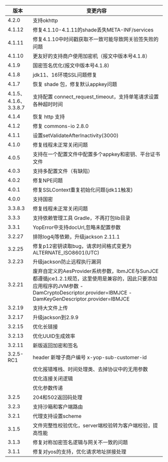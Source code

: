 | 版本 | 变更内容  |
| --- | --- |
| 4.2.0 | 支持okhttp |
| 4.1.12 | 修复4.1.10-4.1.11的shade丢失META-INF/services |
| 4.1.11 | 修复4.1.10中时间戳获取不一致可能导致网关验签失败的问题 |
| 4.1.10 | 更友好的支持商户使用加密机（报文中版本号4.1.8） |
| 4.1.9 | 国密签名优化(报文中版本号4.1.8) |
| 4.1.8 | jdk11、16环境SSL问题修复 |
| 4.1.7 | 恢复 shade 包，修复默认appkey问题 |
| 4.1.5、4.1.6、3.3.8.7 | 支持配置 connect_request_timeout，支持单笔请求设置各种超时时间 |
| 4.1.4 | 恢复 http 支持 |
| 4.1.2 | 修复 commons-io 2.8.0 |
| 4.1.1 | 设置setValidateAfterInactivity(3000) |
| 4.1.0 | 修复线程未正常关闭问题 |
| 4.0.5 | 支持在一个配置文件中配置多个appkey和密钥、平台证书文件 |
| 4.0.3 | 支持多配置文件（有缺陷） |
| 4.0.2 | 修复NPE问题 |
| 4.0.1 | 修复SSLContext重复初始化问题(jdk11触发) |
| 4.0.0 | 支持国密 |
| 3.3.8.3 | 修复线程未正常关闭问题 |
| 3.3.3 | 支持依赖管理工具 Gradle，不再打包lib目录 | 
| 3.3.1 | YopError中支持docUrl,忽略未配置参数 | 
| 3.2.27 | 排除log4j等依赖，升级jackson 2.11.1 | 
| 3.2.25 | 修复p12密钥读取bug，请求时间格式变更为ALTERNATE_ISO8601(UTC) | 
| 3.2.23 | 升级jackson防止远程执行漏洞 |
| 3.2.21 | 废弃自定义的AesProvider系统参数，IbmJCE与SunJCE都遵循jce1.2.1规范，这里使用是兼容的，因此只要添加应用程序的JVM参数 -DamCryptoDescriptor.provider=IBMJCE -DamKeyGenDescriptor.provider=IBMJCE|
| 3.2.19 | 支持大文件上传|
| 3.2.17 | 升级jackson到2.9.9|
| 3.2.15 | 优化长链接|
| 3.2.13 | 优化UUID生成效率|
| 3.2.11 | 新版返回加密和签名|
| 3.2.5-RC1 | header 新增子商户编号 x-yop-sub-customer-id
|        | 优化报错堆栈、时间处理类、去掉协议中的无用参数 |
|        | 优化连接关闭逻辑 |
|        | 优化参数传递 |
| 3.2.5 | 204和502返回码处理 |
| 3.2.3 | 支持沙箱和客户端路由 |
| 3.2.1 | 代理支持设置scheme |
| 3.1.5 | 文件完整性校验优化，server端校验转为客户端校验，提高性能 |
| 3.1.3 | 修复对称加密签名逻辑与网关不一致的问题 |
| 3.1.1 | 修复对yos的支持，优化请求地址拼接处理 |